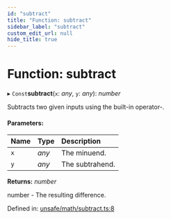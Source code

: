 ```yaml
---
id: "subtract"
title: "Function: subtract"
sidebar_label: "subtract"
custom_edit_url: null
hide_title: true
---
```


# Function: subtract

▸ `Const`**subtract**(`x`: *any*, `y`: *any*): *number*

Subtracts two given inputs using the built-in operator-.

#### Parameters:

Name | Type | Description |
:------ | :------ | :------ |
`x` | *any* | The minuend.   |
`y` | *any* | The subtrahend.   |

**Returns:** *number*

number - The resulting difference.

Defined in: [unsafe/math/subtract.ts:8](https://github.com/kaihodev/hikidashi/blob/ee44aa9/src/unsafe/math/subtract.ts#L8)
